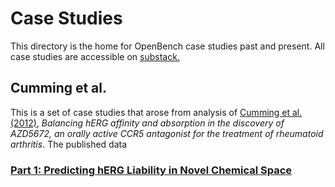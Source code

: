 # Case Studies

This directory is the home for OpenBench case studies past and present. All case studies are accessible on [substack.](https://opnbnch.substack.com/welcome)

## Cumming et al.

This is a set of case studies that arose from analysis of [Cumming et al. (2012)](https://doi.org/10.1016/j.bmcl.2011.12.117), _Balancing hERG affinity and absorption in the discovery of AZD5672, an orally active CCR5 antagonist for the treatment of rheumatoid arthritis_. The published data 

### [Part 1: Predicting hERG Liability in Novel Chemical Space](https://opnbnch.substack.com/p/predicting-herg-liability-in-novel)
